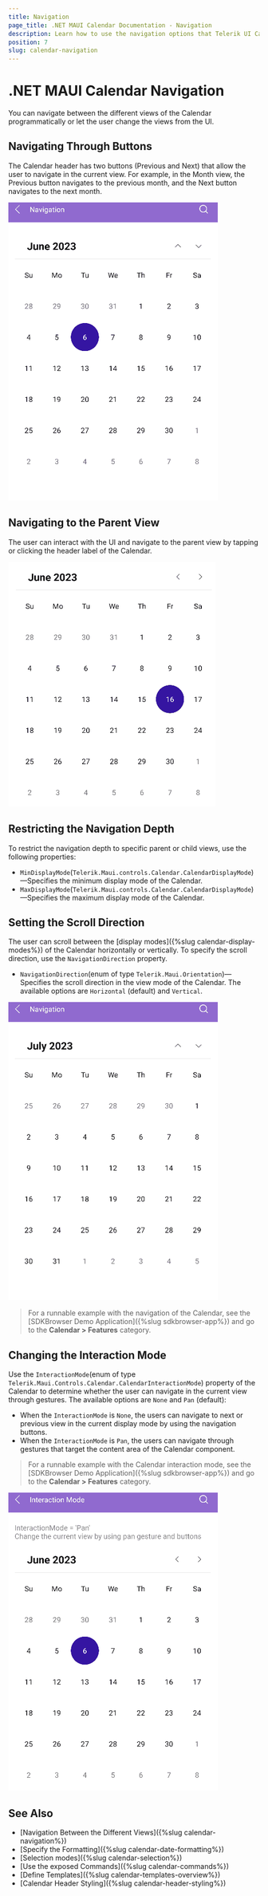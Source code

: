 ```yaml
---
title: Navigation
page_title: .NET MAUI Calendar Documentation - Navigation
description: Learn how to use the navigation options that Telerik UI Calendar for .NET MAUI control provides.
position: 7
slug: calendar-navigation
---
```


# .NET MAUI Calendar Navigation

You can navigate between the different views of the Calendar programmatically or let the user change the views from the UI.

## Navigating Through Buttons

The Calendar header has two buttons (Previous and Next) that allow the user to navigate in the current view. For example, in the Month view, the Previous button navigates to the previous month, and the Next button navigates to the next month.

![.NET MAUI Calendar navigation in the current view through the navigation buttons](images/calendar-navigation.gif)

## Navigating to the Parent View

The user can interact with the UI and navigate to the parent view by tapping or clicking the header label of the Calendar.

![.NET MAUI Calendar navigation to upper view through the UI](images/calendar-change-display-mode.gif)

## Restricting the Navigation Depth

To restrict the navigation depth to specific parent or child views, use the following properties:

* `MinDisplayMode`(`Telerik.Maui.controls.Calendar.CalendarDisplayMode`)&mdash;Specifies the minimum display mode of the Calendar.
* `MaxDisplayMode`(`Telerik.Maui.controls.Calendar.CalendarDisplayMode`)&mdash;Specifies the maximum display mode of the Calendar.

## Setting the Scroll Direction

The user can scroll between the [display modes]({%slug calendar-display-modes%}) of the Calendar horizontally or vertically. To specify the scroll direction, use the `NavigationDirection` property.

* `NavigationDirection`(enum of type `Telerik.Maui.Orientation`)&mdash;Specifies the scroll direction in the view mode of the Calendar. The available options are `Horizontal` (default) and `Vertical`. 

<snippet id='calendar-vertical-navigation'/>

![.NET MAUI Calendar scroll direction](images/calendar-scrolling.gif)

> For a runnable example with the navigation of the Calendar, see the [SDKBrowser Demo Application]({%slug sdkbrowser-app%}) and go to the **Calendar > Features** category.

## Changing the Interaction Mode

Use the `InteractionMode`(enum of type `Telerik.Maui.Controls.Calendar.CalendarInteractionMode`) property of the Calendar to determine whether the user can navigate in the current view through gestures. The available options are `None` and `Pan` (default):

* When the `InteractionMode` is `None`, the users can navigate to next or previous view in the current display mode by using the navigation buttons.
* When the `InteractionMode` is `Pan`, the users can navigate through gestures that target the content area of the Calendar component.

> For a runnable example with the Calendar interaction mode, see the [SDKBrowser Demo Application]({%slug sdkbrowser-app%}) and go to the **Calendar > Features** category.

![.NET MAUI Calendar interaction mode](images/calendar-interaction-mode.gif)

## See Also

- [Navigation Between the Different Views]({%slug calendar-navigation%})
- [Specify the Formatting]({%slug calendar-date-formatting%})
- [Selection modes]({%slug calendar-selection%})
- [Use the exposed Commands]({%slug calendar-commands%})
- [Define Templates]({%slug calendar-templates-overview%})
- [Calendar Header Styling]({%slug calendar-header-styling%})

